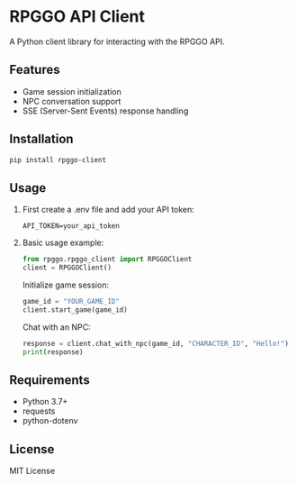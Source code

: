 # RPGGO API Client

A Python client library for interacting with the RPGGO API.

## Features

- Game session initialization
- NPC conversation support 
- SSE (Server-Sent Events) response handling

## Installation

```bash
pip install rpggo-client
```

## Usage

1. First create a .env file and add your API token:
   ```
   API_TOKEN=your_api_token
   ```

2. Basic usage example:
   ```python
   from rpggo.rpggo_client import RPGGOClient
   client = RPGGOClient()
   ```

   Initialize game session:
   ```python
   game_id = "YOUR_GAME_ID"
   client.start_game(game_id)
   ```

   Chat with an NPC:
   ```python
   response = client.chat_with_npc(game_id, "CHARACTER_ID", "Hello!")
   print(response)
   ```

## Requirements

- Python 3.7+
- requests
- python-dotenv

## License

MIT License